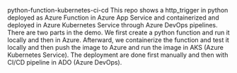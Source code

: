 python-function-kubernetes-ci-cd
This repo shows a http_trigger in python deployed as Azure Function in Azure App Service and containerized and deployed in Azure Kubernetes Service through Azure DevOps pipelines. There are two parts in the demo. We first create a python function and run it locally and then in Azure. Afterward, we containerize the function and test it locally and then push the image to Azure and run the image in AKS (Azure Kubernetes Service). The deployment are done first manually and then with CI/CD pipeline in ADO (Azure DevOps).

